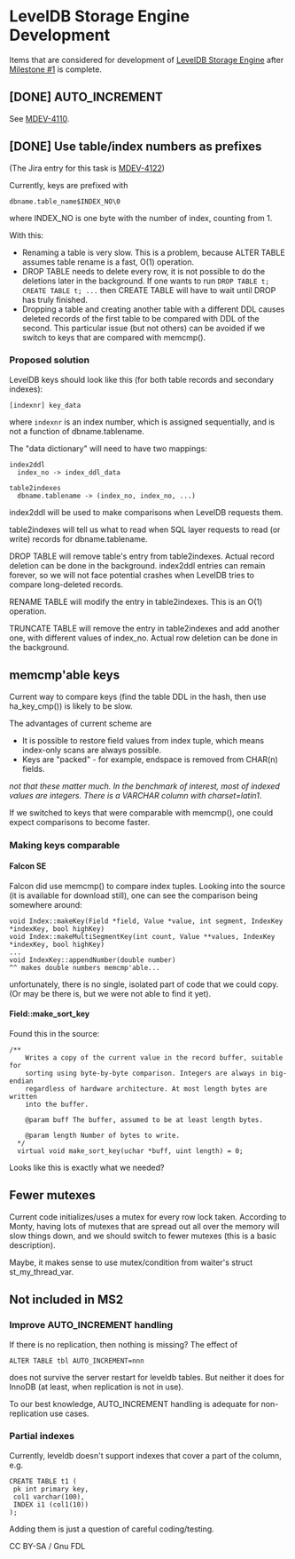 
# LevelDB Storage Engine Development

Items that are considered for development of [LevelDB Storage Engine](leveldb.md) after [Milestone #1](leveldb-storage-engine-ms1.md) is complete.



## [DONE] AUTO_INCREMENT


See [MDEV-4110](https://jira.mariadb.org/browse/MDEV-4110).


## [DONE] Use table/index numbers as prefixes


(The Jira entry for this task is [MDEV-4122](https://jira.mariadb.org/browse/MDEV-4122))


Currently, keys are prefixed with


```
dbname.table_name$INDEX_NO\0
```

where INDEX_NO is one byte with the number of index, counting from 1.


With this:


* Renaming a table is very slow. This is a problem, because ALTER TABLE assumes table rename is a fast, O(1) operation.
* DROP TABLE needs to delete every row, it is not possible to do the deletions later in the background. If one wants to run `DROP TABLE t; CREATE TABLE t; ...` then CREATE TABLE will have to wait until DROP has truly finished.
* Dropping a table and creating another table with a different DDL causes deleted records of the first table to be compared with DDL of the second. This particular issue (but not others) can be avoided if we switch to keys that are compared with memcmp().


### Proposed solution


LevelDB keys should look like this (for both table records and secondary indexes):


```
[indexnr] key_data
```

where `indexnr` is an index number, which is assigned sequentially, and is not a function of dbname.tablename.


The "data dictionary" will need to have two mappings:


```
index2ddl
  index_no -> index_ddl_data

table2indexes
  dbname.tablename -> (index_no, index_no, ...)
```

index2ddl will be used to make comparisons when LevelDB requests them.


table2indexes will tell us what to read when SQL layer requests to read (or write) records for dbname.tablename.


DROP TABLE will remove table's entry from table2indexes. Actual record deletion can be done in the background. index2ddl entries can remain forever, so we will not face potential crashes when LevelDB tries to compare long-deleted records.


RENAME TABLE will modify the entry in table2indexes. This is an O(1) operation.


TRUNCATE TABLE will remove the entry in table2indexes and add another one, with different values of index_no. Actual row deletion can be done in the background.


## memcmp'able keys


Current way to compare keys (find the table DDL in the hash, then use ha_key_cmp()) is likely to be slow.


The advantages of current scheme are


* It is possible to restore field values from index tuple, which means index-only scans are always possible.
* Keys are "packed" - for example, endspace is removed from CHAR(n) fields.


*not that these matter much. In the benchmark of interest, most of indexed values are integers. There is a VARCHAR column with charset=latin1*.


If we switched to keys that were comparable with memcmp(), one could expect comparisons to become faster.


### Making keys comparable


#### Falcon SE


Falcon did use memcmp() to compare index tuples. Looking into the source (it is available for download still), one can see the comparison being somewhere around:


```
void Index::makeKey(Field *field, Value *value, int segment, IndexKey *indexKey, bool highKey)
void Index::makeMultiSegmentKey(int count, Value **values, IndexKey *indexKey, bool highKey)
...
void IndexKey::appendNumber(double number)
^^ makes double numbers memcmp'able...
```

unfortunately, there is no single, isolated part of code that we could copy. (Or may be there is, but we were not able to find it yet).


#### Field::make_sort_key


Found this in the source:


```
/**
    Writes a copy of the current value in the record buffer, suitable for
    sorting using byte-by-byte comparison. Integers are always in big-endian
    regardless of hardware architecture. At most length bytes are written
    into the buffer.

    @param buff The buffer, assumed to be at least length bytes.

    @param length Number of bytes to write.
  */
  virtual void make_sort_key(uchar *buff, uint length) = 0;
```

Looks like this is exactly what we needed?


## Fewer mutexes


Current code initializes/uses a mutex for every row lock taken. According to Monty, having lots of mutexes that are spread out all over the memory will slow things down, and we should switch to fewer mutexes (this is a basic description).


Maybe, it makes sense to use mutex/condition from waiter's struct st_my_thread_var.


## Not included in MS2


### Improve AUTO_INCREMENT handling


If there is no replication, then nothing is missing? The effect of


```
ALTER TABLE tbl AUTO_INCREMENT=nnn
```

does not survive the server restart for leveldb tables. But neither it does for InnoDB (at least, when replication is not in use).


To our best knowledge, AUTO_INCREMENT handling is adequate for non-replication use cases.


### Partial indexes


Currently, leveldb doesn't support indexes that cover a part of the column, e.g.


```
CREATE TABLE t1 (
 pk int primary key,
 col1 varchar(100),
 INDEX i1 (col1(10))
);
```

Adding them is just a question of careful coding/testing.


CC BY-SA / Gnu FDL

